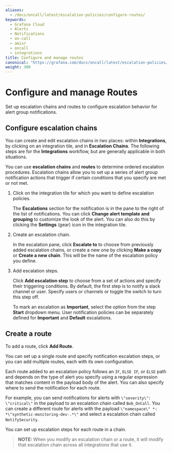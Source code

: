 ```yaml
---
aliases:
  - /docs/oncall/latest/escalation-policies/configure-routes/
keywords:
  - Grafana Cloud
  - Alerts
  - Notifications
  - on-call
  - amixr
  - oncall
  - integrations
title: Configure and manage routes
canonical: "https://grafana.com/docs/oncall/latest/escalation-policies/configure-routes/"
weight: 300
---
```


# Configure and manage Routes

Set up escalation chains and routes to configure escalation behavior for alert group notifications.

## Configure escalation chains

You can create and edit escalation chains in two places: within **Integrations**, by clicking on an integration tile, and in **Escalation Chains**. The following steps are for the **Integrations** workflow, but are generally applicable in both situations.

You can use **escalation chains** and **routes** to determine ordered escalation procedures. Escalation chains allow you to set up a series of alert group notification actions that trigger if certain conditions that you specify are met or not met.

1. Click on the integration tile for which you want to define escalation policies.

   The **Escalations** section for the notification is in the pane to the right of the list of notifications.
   You can click **Change alert template and grouping** to customize the look of the alert. You can also do this by clicking the **Settings** (gear) icon in the integration tile.

1. Create an escalation chain.

   In the escalation pane, click **Escalate to** to choose from previously added escalation chains, or create a new one by clicking **Make a copy** or **Create a new chain**. This will be the name of the escalation policy you define.

1. Add escalation steps.

   Click **Add escalation step** to choose from a set of actions and specify their triggering conditions. By default, the first step is to notify a slack channel or user. Specify users or channels or toggle the switch to turn this step off.

   To mark an escalation as **Important**, select the option from the step **Start** dropdown menu. User notification policies can be separately defined for **Important** and **Default** escalations.

## Create a route

To add a route, click **Add Route**.

You can set up a single route and specify notification escalation steps, or you can add multiple routes, each with its own configuration.

Each route added to an escalation policy follows an `IF`, `ELSE IF`, or `ELSE` path and depends on the type of alert you specify using a regular expression that matches content in the payload body of the alert. You can also specify where to send the notification for each route.

For example, you can send notifications for alerts with `\"severity\": \"critical\"` in the payload to an escalation chain called `Bob_OnCall`. You can create a different route for alerts with the payload `\"namespace\" *: *\"synthetic-monitoring-dev-.*\"` and select a escalation chain called `NotifySecurity`.

You can set up escalation steps for each route in a chain.

> **NOTE:** When you modify an escalation chain or a route, it will modify that escalation chain across all integrations that use it.
